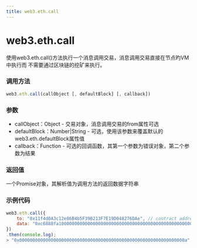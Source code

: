 ```yaml
---
title: web3.eth.call
---
```


# web3.eth.call

使用web3.eth.call()方法执行一个消息调用交易，消息调用交易直接在节点旳VM中执行而 不需要通过区块链的挖矿来执行。


### 调用方法

```js
web3.eth.call(callObject [, defaultBlock] [, callback])
```

### 参数
- callObject：Object - 交易对象，消息调用交易的from属性可选
- defaultBlock：Number|String - 可选，使用该参数来覆盖默认的web3.eth.defaultBlock属性值
- callback：Function - 可选的回调函数，其第一个参数为错误对象，第二个参数为结果

### 返回值
一个Promise对象，其解析值为调用方法的返回数据字符串

### 示例代码
```js
web3.eth.call({
    to: "0x11f4d0A3c12e86B4b5F39B213F7E19D048276DAe", // contract address
    data: "0xc6888fa10000000000000000000000000000000000000000000000000000000000000003"
})
.then(console.log);
> "0x000000000000000000000000000000000000000000000000000000000000000a"
```